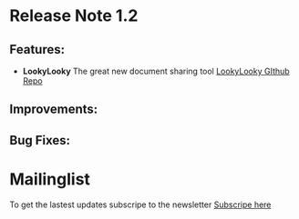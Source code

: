 # Release Note 1.2

## Features:
* **LookyLooky** The great new document sharing tool [LookyLooky GIthub Repo](https://github.com/H2-invent/lookylooky)

## Improvements:

## Bug Fixes:

# Mailinglist
To get the lastest updates subscripe to the newsletter [Subscripe here](https://lists.h2-invent.com/forms/nfrm_weLJnLY5)